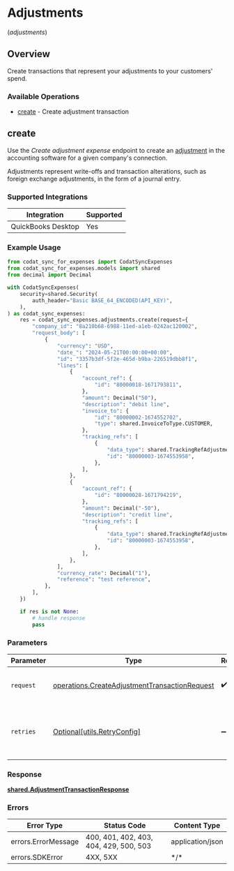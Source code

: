 # Adjustments
(*adjustments*)

## Overview

Create transactions that represent your adjustments to your customers' spend.

### Available Operations

* [create](#create) - Create adjustment transaction

## create

Use the *Create adjustment expense* endpoint to create an [adjustment](https://docs.codat.io/sync-for-expenses-api#/schemas/AdjustmentTransactionRequest) in the accounting software for a given company's connection. 

Adjustments represent write-offs and transaction alterations, such as foreign exchange adjustments, in the form of a journal entry. 

### Supported Integrations

| Integration           | Supported |
|-----------------------|-----------|
| QuickBooks Desktop    | Yes       |

### Example Usage

```python
from codat_sync_for_expenses import CodatSyncExpenses
from codat_sync_for_expenses.models import shared
from decimal import Decimal

with CodatSyncExpenses(
    security=shared.Security(
        auth_header="Basic BASE_64_ENCODED(API_KEY)",
    ),
) as codat_sync_expenses:
    res = codat_sync_expenses.adjustments.create(request={
        "company_id": "8a210b68-6988-11ed-a1eb-0242ac120002",
        "request_body": [
            {
                "currency": "USD",
                "date_": "2024-05-21T00:00:00+00:00",
                "id": "3357b3df-5f2e-465d-b9ba-226519dbb8f1",
                "lines": [
                    {
                        "account_ref": {
                            "id": "80000018-1671793811",
                        },
                        "amount": Decimal("50"),
                        "description": "debit line",
                        "invoice_to": {
                            "id": "80000002-1674552702",
                            "type": shared.InvoiceToType.CUSTOMER,
                        },
                        "tracking_refs": [
                            {
                                "data_type": shared.TrackingRefAdjustmentTransactionDataType.TRACKING_CATEGORIES,
                                "id": "80000003-1674553958",
                            },
                        ],
                    },
                    {
                        "account_ref": {
                            "id": "80000028-1671794219",
                        },
                        "amount": Decimal("-50"),
                        "description": "credit line",
                        "tracking_refs": [
                            {
                                "data_type": shared.TrackingRefAdjustmentTransactionDataType.TRACKING_CATEGORIES,
                                "id": "80000003-1674553958",
                            },
                        ],
                    },
                ],
                "currency_rate": Decimal("1"),
                "reference": "test reference",
            },
        ],
    })

    if res is not None:
        # handle response
        pass

```

### Parameters

| Parameter                                                                                                      | Type                                                                                                           | Required                                                                                                       | Description                                                                                                    |
| -------------------------------------------------------------------------------------------------------------- | -------------------------------------------------------------------------------------------------------------- | -------------------------------------------------------------------------------------------------------------- | -------------------------------------------------------------------------------------------------------------- |
| `request`                                                                                                      | [operations.CreateAdjustmentTransactionRequest](../../models/operations/createadjustmenttransactionrequest.md) | :heavy_check_mark:                                                                                             | The request object to use for the request.                                                                     |
| `retries`                                                                                                      | [Optional[utils.RetryConfig]](../../models/utils/retryconfig.md)                                               | :heavy_minus_sign:                                                                                             | Configuration to override the default retry behavior of the client.                                            |

### Response

**[shared.AdjustmentTransactionResponse](../../models/shared/adjustmenttransactionresponse.md)**

### Errors

| Error Type                             | Status Code                            | Content Type                           |
| -------------------------------------- | -------------------------------------- | -------------------------------------- |
| errors.ErrorMessage                    | 400, 401, 402, 403, 404, 429, 500, 503 | application/json                       |
| errors.SDKError                        | 4XX, 5XX                               | \*/\*                                  |